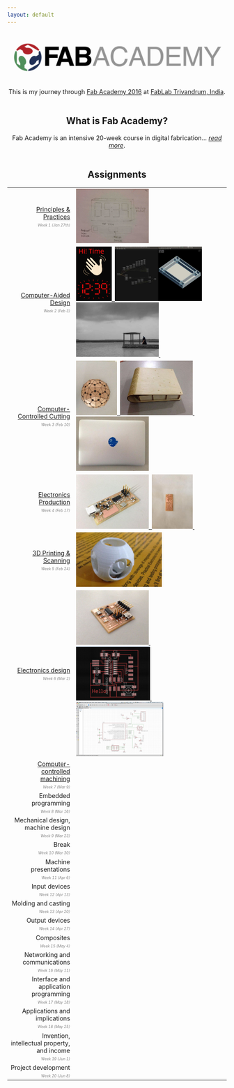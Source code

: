 ```yaml
---
layout: default
---
```

[<img src="images/fabacademy.jpg"/>][FabAcademy]


<div style="text-align:center">
   This is my journey through <a href="http://archive.fabacademy.org/archives/2016/master/">Fab Academy 2016</a> at
   <a href="https://www.fablabs.io/fablabtrivandrum">FabLab Trivandrum, India</a>.
</div>

<br/>

<h2 style="text-align:center">What is Fab Academy?</h2>

<div style="text-align:center">
   Fab Academy is an intensive 20-week course in digital fabrication... <a href="fabacademy.html"><span style="font-style:italic">read more</span></a>.
</div>

<br/>


<h2 style="text-align:center">Assignments</h2>

<table cellspacing="10" cellpadding="10">
<tr>
   <td style="text-align:right" width="30%">
      <a href="w1-principles.html">Principles & Practices</a> <br/>
      <span style="font-size:60%;font-style:italic;color:gray">Week 1 (Jan 27th)</span>
   </td>
   <td>
      <a href="w1-principles.html">
         <img src="images/clock.jpg" height="125"/>
      </a>
   </td>
</tr>
<tr>
   <td style="text-align:right">
      <a href="w2-cad.html">Computer-Aided Design</a> <br/>
      <span style="font-size:60%;font-style:italic;color:gray">Week 2 (Feb 3)</span>
   </td>
   <td>
      <a href="w2-cad.html">
         <img src="images/hi-time-logo.svg" height="125"/>&nbsp;
         <img src="images/antimony-hitime.jpg" height="125"/>
         <img src="images/beach-vader.jpg" height="125"/>&nbsp;
      </a>
   </td>
</tr>
<tr>
   <td style="text-align:right">
      <a href="w3-cutting.html">Computer-Controlled Cutting</a> <br/>
      <span style="font-size:60%;font-style:italic;color:gray">Week 3 (Feb 10)</span>
   </td>
   <td>
      <a href="w3-cutting.html">
         <img src="images/geodesic-top.jpg" height="125"/>&nbsp;
         <img src="images/box-side.jpg" height="125"/>&nbsp;
         <img src="images/deathstar-decal.jpg" height="125"/>
      </a>
   </td>
</tr>
<tr>
   <td style="text-align:right">
         <a href="w4-eprod.html">Electronics Production</a> <br/>
		<span style="font-size:60%;font-style:italic;color:gray">Week 4 (Feb 17)</span>
	</td>
	<td> 
	    <a href="w4-eprod.html">
			<img src="images/fabisp.jpg" height="125"/>&nbsp;
			<img src="images/eprod-2nd-result.jpg" height="125"/>&nbsp;
		</a> 
   </td> 
</tr> 
<tr>
   <td style="text-align:right">
         <a href="w5-3d.html">3D Printing & Scanning</a> <br/>
		<span style="font-size:60%;font-style:italic;color:gray">Week 5 (Feb 24)</span>
	</td>
	<td> 
         <a href="w5-3d.html">
			<img src="images/w5-sphere.jpg" height="125"/>
		</a> 
	</td> 
</tr> 
<tr>
   <td style="text-align:right">
         <a href="w6-edesign.html">Electronics design</a> <br/> 
		<span style="font-size:60%;font-style:italic;color:gray">Week 6 (Mar 2)</span>
   </td>	
   <td> 
      <a href="w6-edesign.html">
		<img src="images/w6-final-board.jpg" height="125"/>&nbsp;
		<img src="images/w6-board-layout.jpg" height="125"/>&nbsp;
		<img src="images/w6-schematic.jpg" height="125"/>
	  </a> 
   </td> 
</tr> 
<tr>
   <td style="text-align:right">
         <a href="w7-machining.html">Computer-controlled machining </a> <br/> 
		<span style="font-size:60%;font-style:italic;color:gray">Week 7 (Mar 9)</span>
	</td>
	<td> 
      <a href="w7-machining.html">
	  </a> 
    </td> 
</tr> 
<tr>
   <td style="text-align:right">
		Embedded programming <br/>
		<span style="font-size:60%;font-style:italic;color:gray">Week 8 (Mar 16)</span>
	</td>
	    <td> 
	   </td> 
</tr> 
<tr>
   <td style="text-align:right">
		Mechanical design, machine design <br/>
		<span style="font-size:60%;font-style:italic;color:gray">Week 9 (Mar 23)</span>
	</td>
	    <td> 
	   </td> 
</tr> 
<tr>
   <td style="text-align:right">
		Break <br/>
		<span style="font-size:60%;font-style:italic;color:gray">Week 10 (Mar 30)</span>
	</td>
	    <td> 
	   </td> 
</tr> 
<tr>
   <td style="text-align:right">
		Machine presentations <br/>
		<span style="font-size:60%;font-style:italic;color:gray">Week 11 (Apr 6)</span>
	</td>
	    <td> 
	   </td> 
</tr> 
<tr>
   <td style="text-align:right">
		Input devices <br/>
		<span style="font-size:60%;font-style:italic;color:gray">Week 12 (Apr 13)</span>
	</td>
	    <td> 
	   </td> 
</tr> 
<tr>
   <td style="text-align:right">
		Molding and casting <br/>
		<span style="font-size:60%;font-style:italic;color:gray">Week 13 (Apr 20)</span>
	</td>
	    <td> 
	   </td> 
</tr> 
<tr>
   <td style="text-align:right">
		Output devices <br/>
		<span style="font-size:60%;font-style:italic;color:gray">Week 14 (Apr 27)</span>
	</td>
	    <td> 
	   </td> 
</tr> 
<tr>
   <td style="text-align:right">
		Composites <br/>
		<span style="font-size:60%;font-style:italic;color:gray">Week 15 (May 4)</span>
	</td>
	    <td> 
	   </td> 
</tr> 
<tr>
   <td style="text-align:right">
		Networking and communications <br/>
		<span style="font-size:60%;font-style:italic;color:gray">Week 16 (May 11)</span>
	</td>
	    <td> 
	   </td> 
</tr> 
<tr>
   <td style="text-align:right">
		Interface and application programming <br/>
		<span style="font-size:60%;font-style:italic;color:gray">Week 17 (May 18)</span>
	</td>
	    <td> 
	   </td> 
</tr> 
<tr>
   <td style="text-align:right">
		Applications and implications <br/>
		<span style="font-size:60%;font-style:italic;color:gray">Week 18 (May 25)</span>
	</td>
	    <td> 
	   </td> 
</tr> 
<tr>
   <td style="text-align:right">
		Invention, intellectual property, and income <br/>
		<span style="font-size:60%;font-style:italic;color:gray">Week 19 (Jun 1)</span>
	</td>
	    <td> 
	   </td> 
</tr> 
<tr>
   <td style="text-align:right">
		Project development <br/>
		<span style="font-size:60%;font-style:italic;color:gray">Week 20 (Jun 8)</span>
	</td>
	    <td> 
	   </td> 
</tr> 
</table>


[FabAcademy]: http://fabacademy.org
[FabLabs]: http://archive.fabacademy.org/archives/2016/master/labs.html
[HTMAA]: http://fab.cba.mit.edu/classes/863.14/
[ProfNeil]: http://ng.cba.mit.edu/
[CBA]: http://cba.mit.edu/
[FabAcademy2016]: http://archive.fabacademy.org/archives/2016/master/
[Schedule]: http://archive.fabacademy.org/archives/2016/master/schedule.html
[2015Projects]: http://fabacademy.org/archives/2015/students/index.html
[SolidConTalk]: https://www.youtube.com/watch?v=L0RDrSKenGo
[EdgeInterview]: https://edge.org/conversation/neil_gershenfeld-digital-reality
[FabBook]: https://books.google.co.in/books?id=Zw0j50HDwYUC&lpg=PP1&pg=PP9#v=onepage&q&f=false

